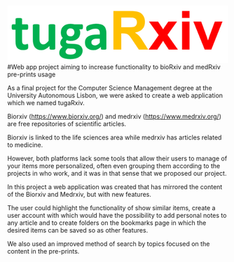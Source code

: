 <img src="logo.png" align="center"/>
#Web app project aiming to increase functionality to bioRxiv and medRxiv pre-prints usage


As a final project for the Computer Science Management degree at the University
Autonomous Lisbon, we were asked to create a web application which we named tugaRxiv.

Biorxiv (https://www.biorxiv.org/) and medrxiv (https://www.medrxiv.org/) are
free repositories of scientific articles. 

Biorxiv is linked to the life sciences area
while medrxiv has articles related to medicine. 

However, both platforms
lack some tools that allow their users to manage
of your items more personalized, often even grouping them according to the projects in
who work, and it was in that sense that we proposed our project.

In this project a web application was created that has mirrored the content of the
Biorxiv and Medrxiv, but with new features. 

The user could highlight the functionality of
show similar items, create a user account with which would have the possibility
to add personal notes to any article and to create folders on the bookmarks page in which
the desired items can be saved so as other features.

We also used an improved method of search by topics focused on the content in the pre-prints.